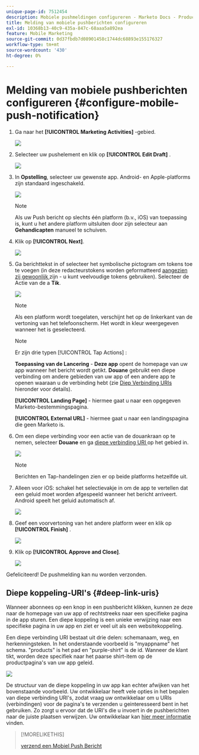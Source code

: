 ```yaml
---
unique-page-id: 7512454
description: Mobiele pushmeldingen configureren - Marketo Docs - Productdocumentatie
title: Melding van mobiele pushberichten configureren
exl-id: 10368b13-40c9-435a-847c-68aaa5a892ea
feature: Mobile Marketing
source-git-commit: 0d37fbdb7d08901458c1744dc68893e155176327
workflow-type: tm+mt
source-wordcount: '430'
ht-degree: 0%

---
```


# Melding van mobiele pushberichten configureren {#configure-mobile-push-notification}

1. Ga naar het **[!UICONTROL Marketing Activities]** -gebied.

   ![](assets/configure-mobile-push-notification-1.png)

1. Selecteer uw pushelement en klik op **[!UICONTROL Edit Draft]** .

   ![](assets/configure-mobile-push-notification-2.png)

1. In **Opstelling**, selecteer uw gewenste app. Android- en Apple-platforms zijn standaard ingeschakeld.

   ![](assets/configure-mobile-push-notification-3.png)

   >[!NOTE]
   >
   >Als uw Push bericht op slechts één platform (b.v., iOS) van toepassing is, kunt u het andere platform uitsluiten door zijn selecteur aan **Gehandicapten** manueel te schuiven.

1. Klik op **[!UICONTROL Next]**.

   ![](assets/configure-mobile-push-notification-4.png)

1. Ga berichttekst in of selecteer het symbolische pictogram om tokens toe te voegen (in deze redacteurstokens worden geformatteerd [ aangezien zij gewoonlijk ](/help/marketo/product-docs/demand-generation/landing-pages/personalizing-landing-pages/tokens-overview.md) zijn - u kunt veelvoudige tokens gebruiken). Selecteer de Actie van de a **Tik**.

   ![](assets/configure-mobile-push-notification-5.png)

   >[!NOTE]
   >
   >Als een platform wordt toegelaten, verschijnt het op de linkerkant van de vertoning van het telefoonscherm. Het wordt in kleur weergegeven wanneer het is geselecteerd.

   >[!NOTE]
   >
   >Er zijn drie typen [!UICONTROL Tap Actions] :
   >
   >**Toepassing van de Lancering** - **Deze app** opent de homepage van uw app wanneer het bericht wordt getikt. **Douane** gebruikt een diepe verbinding om andere gebieden van uw app of een andere app te openen waaraan u de verbinding hebt (zie [ Diep Verbinding URIs ](#deep-link-uris) hieronder voor details).
   >
   >**[!UICONTROL Landing Page]** - hiermee gaat u naar een opgegeven Marketo-bestemmingspagina.
   >
   >**[!UICONTROL External URL]** - hiermee gaat u naar een landingspagina die geen Marketo is.

1. Om een diepe verbinding voor een actie van de douankraan op te nemen, selecteer **Douane** en ga [ diepe verbinding URI ](#deep-link-uris) op het gebied in.

   ![](assets/configure-mobile-push-notification-6.png)

   >[!NOTE]
   >
   >Berichten en Tap-handelingen zien er op beide platforms hetzelfde uit.

1. Alleen voor iOS: schakel het selectievakje in om de app te vertellen dat een geluid moet worden afgespeeld wanneer het bericht arriveert. Android speelt het geluid automatisch af.

   ![](assets/configure-mobile-push-notification-7.png)

1. Geef een voorvertoning van het andere platform weer en klik op **[!UICONTROL Finish]** .

   ![](assets/configure-mobile-push-notification-8.png)

1. Klik op **[!UICONTROL Approve and Close]**.

   ![](assets/configure-mobile-push-notification-9.png)

Gefeliciteerd! De pushmelding kan nu worden verzonden.

## Diepe koppeling-URI&#39;s {#deep-link-uris}

Wanneer abonnees op een knop in een pushbericht klikken, kunnen ze deze naar de homepage van uw app of rechtstreeks naar een specifieke pagina in de app sturen. Een diepe koppeling is een unieke verwijzing naar een specifieke pagina in uw app en ziet er veel uit als een websitekoppeling.

Een diepe verbinding URI bestaat uit drie delen: schemanaam, weg, en herkenningsteken. In het onderstaande voorbeeld is &quot;myappname&quot; het schema. &quot;products&quot; is het pad en &quot;purple-shirt&quot; is de id. Wanneer de klant tikt, worden deze specifiek naar het paarse shirt-item op de productpagina&#39;s van uw app geleid.

![](assets/configure-mobile-push-notification-10.png)

De structuur van de diepe koppeling in uw app kan echter afwijken van het bovenstaande voorbeeld. Uw ontwikkelaar heeft vele opties in het bepalen van diepe verbinding URI&#39;s, zodat vraag uw ontwikkelaar om u URIs (verbindingen) voor de pagina&#39;s te verzenden u geinteresseerd bent in het gebruiken. Zo zorgt u ervoor dat de URI&#39;s die u invoert in de pushberichten naar de juiste plaatsen verwijzen. Uw ontwikkelaar kan [ hier meer informatie ](https://experienceleague.adobe.com/en/docs/marketo-developer/marketo/mobile/enabling-deep-links-in-your-app) vinden.

>[!MORELIKETHIS]
>
>[ verzend een Mobiel Push Bericht ](/help/marketo/product-docs/mobile-marketing/push-notifications/send-a-mobile-push-notification.md)
